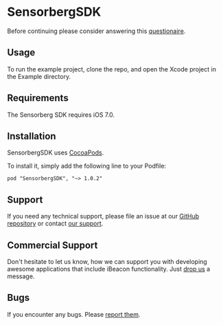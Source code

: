 # SensorbergSDK

Before continuing please consider answering this [questionaire](https://docs.google.com/a/sensorberg.com/forms/d/1EvQFPimFyLQBzoWtGNr83Iovx0T6UlnLJqTur5Tz8Kw/viewform).

## Usage

To run the example project, clone the repo, and open the Xcode project in the Example directory.

## Requirements

The Sensorberg SDK requires iOS 7.0.

## Installation

SensorbergSDK uses [CocoaPods](http://cocoapods.org).

To install it, simply add the following line to your Podfile:

    pod "SensorbergSDK", "~> 1.0.2"

## Support

If you need any technical support, please file an issue at our [GitHub repository](https://github.com/sensorberg-dev/ios-sdk/issues/new) or contact [our support](https://sensorberg.zendesk.com/hc/en-us/requests/new).

## Commercial Support

Don't hesitate to let us know, how we can support you with developing awesome applications that include iBeacon functionality. Just [drop us](mailto:support@sensorberg.com) a message.

## Bugs

If you encounter any bugs. Please [report them](https://github.com/sensorberg-dev/ios-sdk/issues).
